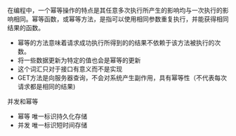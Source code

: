 

在编程中，一个幂等操作的特点是其任意多次执行所产生的影响均与一次执行的影响相同。幂等函数，或幂等方法，是指可以使用相同参数重复执行，并能获得相同结果的函数。

* 幂等的方法意味着请求成功执行所得到的的结果不依赖于该方法被执行的次数。
* 将一些数据更新为特定的值也会是幂等的更新
* 这个词汇只对于接口有意义而不是实现
* GET方法是向服务器查询，不会对系统产生副作用，具有幂等性（不代表每次请求都是相同的结果)


并发和幂等
* 幂等 唯一标识持久化存储
* 并发 唯一标识短时间存储